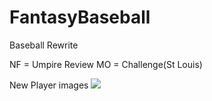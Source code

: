 # FantasyBaseball
Baseball Rewrite

NF = Umpire Review
MO = Challenge(St Louis)

New Player images
<img src="http://gdx.mlb.com/images/gameday/mugshots/mlb/605113@2x.jpg" onerror="this.src='http://mlb.mlb.com/images/players/silhouettes/generic_mug@2x.png';">
